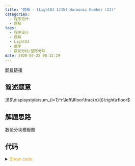 ```yaml
---
title: "题解 - [LightOJ 1245] Harmonic Number (II)"
categories:
  - 程序设计
  - 题解
tags:
  - 程序设计
  - 题解
  - LightOJ
  - 数学
  - 数论分块/整除分块
date: 2020-07-25 00:12:29
---
```


[题目链接](https://vjudge.net/problem/LightOJ-1245/origin)

<!-- more -->

## 简述题意

求$\displaystyle\sum_{i=1}^n\left\lfloor\frac{n}{i}\right\rfloor$

## 解题思路

数论分块模板题

## 代码

<details>
<summary><font color='orange'>Show code</font></summary>

{% icodeweb cpa_cpp title:LightOJ_1245 LightOJ/1245/0.cpp %}

</details>

